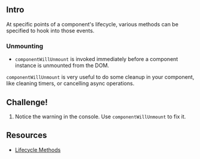 ## Intro

At specific points of a component's lifecycle, various methods can be specified to hook into those events.

### Unmounting

  * `componentWillUnmount` is invoked immediately before a component instance is unmounted from the DOM.

`componentWillUnmount` is very useful to do some cleanup in your component, like cleaning timers, or cancelling async operations.

## Challenge!

  1. Notice the warning in the console. Use `componentWillUnmount` to fix it.

## Resources

 * [Lifecycle Methods](https://facebook.github.io/react/docs/component-specs.html#lifecycle-methods)

